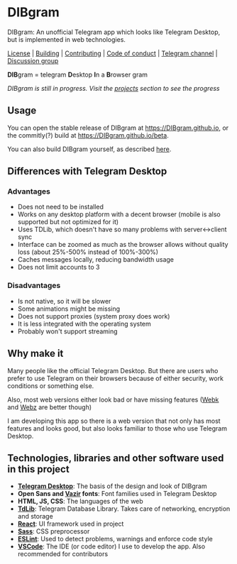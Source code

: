 # DIBgram

DIBgram: An unofficial Telegram app which looks like Telegram Desktop, but is implemented in web technologies. 

[License](LICENSE) | [Building](BUILDING.md) | [Contributing](CONTRIBUTING.md) | [Code of conduct](CODE_OF_CONDUCT.md) | [Telegram channel](https://t.me/DIBgram) | [Discussion group](https://t.me/DIBgramChat)

**DIB**gram = telegram **D**esktop **I**n a **B**rowser gram

*DIBgram is still in progress. Visit the [projects](https://github.com/DIBgram/DIBgram/projects?query=is%3Aopen+sort%3Aname-asc) section to see the progress*

## Usage

You can open the stable release of DIBgram at <https://DIBgram.github.io>, or the commitly(?) build at <https://DIBgram.github.io/beta>.

You can also build DIBgram yourself, as described [here](BUILDING.md).

## Differences with Telegram Desktop

### Advantages

- Does not need to be installed
- Works on any desktop platform with a decent browser (mobile is also supported but not optimized for it)
- Uses TDLib, which doesn't have so many problems with server<->client sync
- Interface can be zoomed as much as the browser allows without quality loss (about 25%-500% instead of 100%-300%)
- Caches messages locally, reducing bandwidth usage
- Does not limit accounts to 3

### Disadvantages

- Is not native, so it will be slower
- Some animations might be missing
- Does not support proxies (system proxy does work)
- It is less integrated with the operating system
- Probably won't support streaming

## Why make it

Many people like the official Telegram Desktop. But there are users who prefer to use Telegram on their browsers because of either security, work conditions or something else.

Also, most web versions either look bad or have missing features ([Webk][] and [Webz][] are better though)

[Webk]: https://webk.telegram.org
[Webz]: https://webz.telegram.org

I am developing this app so there is a web version that not only has most features and looks good, but also looks familiar to those who use Telegram Desktop.

## Technologies, libraries and other software used in this project

- **[Telegram Desktop][]**: The basis of the design and look of DIBgram
- **Open Sans and [Vazir][] fonts**: Font families used in Telegram Desktop
- **HTML, JS, CSS**: The languages of the web
- **[TdLib][]**: Telegram Database Library. Takes care of networking, encryption and storage
- **[React][]**: UI framework used in project
- **[Sass][]**: CSS preprocessor
- **[ESLint][]**: Used to detect problems, warnings and enforce code style
- **[VSCode][]**: The IDE (or code editor) I use to develop the app. Also recommended for contributors

[Telegram Desktop]: https://github.com/telegramdesktop/tdesktop
[Vazir]: https://github.com/rastikerdar/vazir-font
[TdLib]: https://github.com/tdlib/td
[React]: https://github.com/facebook/react
[ESLint]: https://github.com/eslint/eslint
[VSCode]: https://github.com/microsoft/vscode
[Sass]: https://github.com/sass/sass
